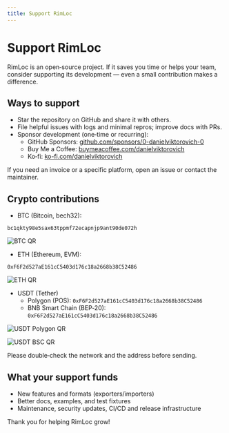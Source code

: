 ```yaml
---
title: Support RimLoc
---
```


# Support RimLoc

RimLoc is an open‑source project. If it saves you time or helps your team, consider supporting its development — even a small contribution makes a difference.

## Ways to support

- Star the repository on GitHub and share it with others.
- File helpful issues with logs and minimal repros; improve docs with PRs.
- Sponsor development (one‑time or recurring):
  - GitHub Sponsors: [github.com/sponsors/0-danielviktorovich-0](https://github.com/sponsors/0-danielviktorovich-0)
  - Buy Me a Coffee: [buymeacoffee.com/danielviktorovich](https://buymeacoffee.com/danielviktorovich)
  - Ko‑fi: [ko-fi.com/danielviktorovich](https://ko-fi.com/danielviktorovich)

If you need an invoice or a specific platform, open an issue or contact the maintainer.

## Crypto contributions

- BTC (Bitcoin, bech32):

```
bc1qkty98e5sax63tppmf72ecapnjp9ant90de072h
```

![BTC QR](../assets/qr/btc.svg)

- ETH (Ethereum, EVM):

```
0xF6F2d527aE161cC5403d176c18a2668b38C52486
```

![ETH QR](../assets/qr/eth.svg)

- USDT (Tether)
  - Polygon (POS): `0xF6F2d527aE161cC5403d176c18a2668b38C52486`
  - BNB Smart Chain (BEP‑20): `0xF6F2d527aE161cC5403d176c18a2668b38C52486`

![USDT Polygon QR](../assets/qr/usdt_polygon.svg)

![USDT BSC QR](../assets/qr/usdt_bsc.svg)

Please double‑check the network and the address before sending.

## What your support funds

- New features and formats (exporters/importers)
- Better docs, examples, and test fixtures
- Maintenance, security updates, CI/CD and release infrastructure

Thank you for helping RimLoc grow!
